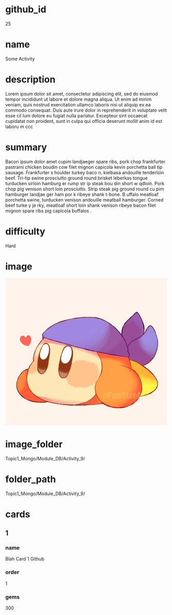 # github_id
25

# name
Some Activity

# description
Lorem ipsum dolor sit amet, consectetur adipiscing elit, sed do eiusmod tempor incididunt ut labore et dolore magna aliqua. Ut enim ad minim veniam, quis nostrud exercitation ullamco laboris nisi ut aliquip ex ea commodo consequat. Duis aute irure dolor in reprehenderit in voluptate velit esse cil lum dolore eu fugiat nulla pariatur. Excepteur sint occaecat cupidatat non proident, sunt in culpa qui officia deserunt mollit anim id est laboru  m ccc
  
# summary
Bacon ipsum dolor amet cupim landjaeger spare ribs, pork chop frankfurter pastrami chicken boudin cow filet mignon capicola kevin porchetta ball tip sausage. Frankfurter s houlder turkey baco  n, kielbasa andouille tenderloin beef. Tri-tip swine prosciutto ground round brisket leberkas tongue turducken sirloin hamburg er rump  str    ip steak bou   din short w qdloin. Pork chop pig venison short loin prosciutto. Strip steak pig ground round cu pim hamburger landjae  ger ham por k ribeye  shank t-bone. B uffalo meatloaf porchetta swine, turducken venison andouille meatball hamburger. Corned beef turke  y je rky, meatloaf    short loin shank venison ribeye bacon filet mignon spare ribs pig capicola buffalos .    

# difficulty
Hard

# image
<img src="images/bandanna.jpg">

# image_folder
Topic1_Mongo/Module_DB/Activity_9/

# folder_path
Topic1_Mongo/Module_DB/Activity_9/

# cards
 
## 1

### name
Blah Card 1 Github

### order
1 

### gems
300
